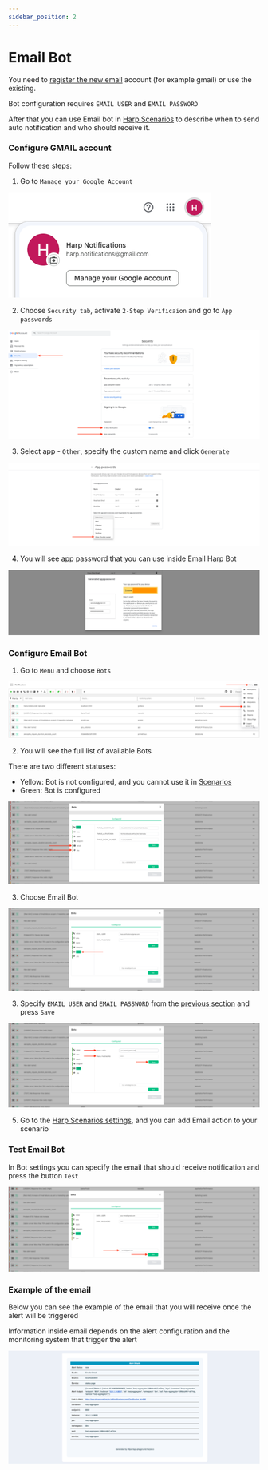 ```yaml
---
sidebar_position: 2
---
```


# Email Bot

You need to [register the new email](#configure-gmail-account) account (for example gmail) or use the existing.

Bot configuration requires `EMAIL USER` and `EMAIL PASSWORD`

After that you can use Email bot in [Harp Scenarios](../scenarios-overview/email.md) to describe when to send auto notification and who should receive it.

### Configure GMAIL account

Follow these steps:
1. Go to `Manage your Google Account`

![img.png](img.png)

2. Choose `Security tab`, activate `2-Step Verificaion` and go to `App passwords`

![img_2.png](img_2.png)

3. Select app - `Other`, specify the custom name and click `Generate`

![img_3.png](img_3.png)

4. You will see app password that you can use inside Email Harp Bot

![img_4.png](img_4.png)

### Configure Email Bot
1. Go to `Menu` and choose `Bots`

![img_5.png](img_5.png)

2. You will see the full list of available Bots

There are two different statuses:
- Yellow: Bot is not configured, and you cannot use it in [Scenarios](../scenarios-overview/scenarios-overview.md)
- Green: Bot is configured

![img_7.png](img_7.png)

3. Choose Email Bot

![img_6.png](img_6.png)

3. Specify `EMAIL USER` and `EMAIL PASSWORD` from the [previous section](#configure-gmail-account) and press `Save`

![img_10.png](img_10.png)

5. Go to the [Harp Scenarios settings](../scenarios-overview/email.md), and you can add Email action to your scenario

### Test Email Bot

In Bot settings you can specify the email that should receive notification and press the button `Test`

![img_11.png](img_11.png)

### Example of the email

Below you can see the example of the email that you will receive once the alert will be triggered

Information inside email depends on the alert configuration and the monitoring system that trigger the alert

![img_12.png](img_12.png)


